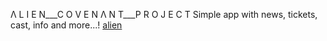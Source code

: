 Λ L I E N___C O V E N Λ N T___P R O J E C T
 Simple app with news, tickets, cast, info and more...!
[alien](https://user-images.githubusercontent.com/43032346/117297524-c561a800-ae8f-11eb-86a1-bc029a1460fa.jpg)

